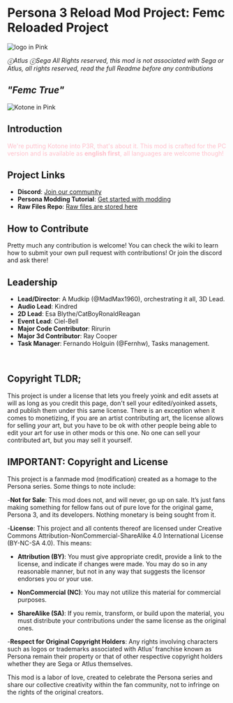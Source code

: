 # Persona 3 Reload Mod Project: Femc Reloaded Project

![logo in Pink](img/readmelogo.png)

_ⓒAtlus ⓒSega All Rights reserved, this mod is not associated with Sega or Atlus, all rights reserved, read the full Readme before any contributions_

## _"Femc True"_
![Kotone in Pink](img/readmeimg.png)

## Introduction
<foo style="color:pink;">We're putting Kotone into P3R, that's about it. This mod is crafted for the PC version and is available as **english first**, all languages are welcome though!</foo>

## Project Links
- **Discord**: [Join our community](https://discord.gg/yxtDmX7qXd)
- **Persona Modding Tutorial**: [Get started with modding](https://gamebanana.com/tuts/17156)
- **Raw Files Repo**: [Raw files are stored here](https://github.com/MadMax1960/Femc-Reloaded-Raw-Files)

## How to Contribute
Pretty much any contribution is welcome! You can check the wiki to learn how to submit your own pull request with contributions! Or join the discord and ask there!

## Leadership
- **Lead/Director**: A Mudkip (@MadMax1960), orchestrating it all, 3D Lead.
- **Audio Lead**: Kindred
- **2D Lead**: Esa Blythe/CatBoyRonaldReagan
- **Event Lead**: Ciel-Bell
- **Major Code Contributor**: Rirurin
- **Major 3d Contributor**: Ray Cooper
- **Task Manager**: Fernando Holguin (@Fernhw), Tasks management. 

<br/>

## Copyright TLDR; 

This project is under a license that lets you freely yoink and edit assets at will as long as you credit this page, don't sell your edited/yoinked assets, and publish them under this same license. There is an exception when it comes to monetizing, if you are an artist contributing art, the license allows for selling *your* art, but you have to be ok with other people being able to edit your art for use in other mods or this one. No one can sell your contributed art, but you may sell it yourself. 

## IMPORTANT: Copyright and License

This project is a fanmade mod (modification) created as a homage to the Persona series. Some things to note include:

-**Not for Sale**: This mod does not, and will never, go up on sale. It’s just fans making something for fellow fans out of pure love for the original game, Persona 3, and its developers. Nothing monetary is being sought from it.

-**License**: This project and all contents thereof are licensed under Creative Commons Attribution-NonCommercial-ShareAlike 4.0 International License (BY-NC-SA 4.0). This means:

- **Attribution (BY)**: You must give appropriate credit, provide a link to the license, and indicate if changes were made. You may do so in any reasonable manner, but not in any way that suggests the licensor endorses you or your use.

- **NonCommercial (NC)**: You may not utilize this material for commercial purposes.

- **ShareAlike (SA)**: If you remix, transform, or build upon the material, you must distribute your contributions under the same license as the original ones.

-**Respect for Original Copyright Holders**: Any rights involving characters such as logos or trademarks associated with Atlus’ franchise known as Persona remain their property or that of other respective copyright holders whether they are Sega or Atlus themselves.

This mod is a labor of love, created to celebrate the Persona series and share our collective creativity within the fan community, not to infringe on the rights of the original creators.

